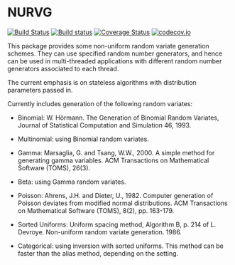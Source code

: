 # NURVG

[![Build Status](https://travis-ci.org/awllee/NURVG.jl.svg?branch=master)](https://travis-ci.org/awllee/NURVG.jl)
[![Build status](https://ci.appveyor.com/api/projects/status/ve73suox2nrlqvu9?svg=true)](https://ci.appveyor.com/project/awllee/nurvg-jl)
[![Coverage Status](https://coveralls.io/repos/awllee/NURVG.jl/badge.svg?branch=master&service=github)](https://coveralls.io/github/awllee/NURVG.jl?branch=master)
[![codecov.io](http://codecov.io/github/awllee/NURVG.jl/coverage.svg?branch=master)](http://codecov.io/github/awllee/NURVG.jl?branch=master)

This package provides some non-uniform random variate generation schemes. They  can use specified random number generators, and hence can be used in multi-threaded applications with different random number generators associated to each thread.

The current emphasis is on stateless algorithms with distribution parameters passed in.

Currently includes generation of the following random variates:

* Binomial: W. Hörmann. The Generation of Binomial Random Variates, Journal of Statistical Computation and Simulation 46, 1993.

* Multinomial: using Binomial random variates.

* Gamma: Marsaglia, G. and Tsang, W.W., 2000. A simple method for generating gamma variables. ACM Transactions on Mathematical Software (TOMS), 26(3).

* Beta: using Gamma random variates.

* Poisson: Ahrens, J.H. and Dieter, U., 1982. Computer generation of Poisson deviates from modified normal distributions. ACM Transactions on Mathematical Software (TOMS), 8(2), pp. 163-179.

* Sorted Uniforms: Uniform spacing method, Algorithm B, p. 214 of L. Devroye. Non-uniform random variate generation. 1986.

* Categorical: using inversion with sorted uniforms. This method can be faster than the alias method, depending on the setting.
